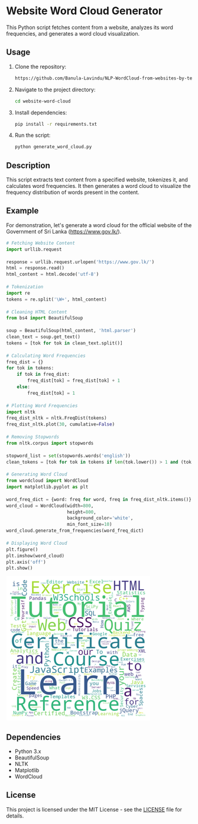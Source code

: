 
# Website Word Cloud Generator

This Python script fetches content from a website, analyzes its word frequencies, and generates a word cloud visualization.

## Usage

1. Clone the repository:
   ```bash
   https://github.com/Banula-Lavindu/NLP-WordCloud-from-websites-by-text-mining-.git
   ```
2. Navigate to the project directory:
   ```bash
   cd website-word-cloud
   ```
3. Install dependencies:
   ```bash
   pip install -r requirements.txt
   ```
4. Run the script:
   ```bash
   python generate_word_cloud.py
   ```

## Description

This script extracts text content from a specified website, tokenizes it, and calculates word frequencies. It then generates a word cloud to visualize the frequency distribution of words present in the content.

## Example

For demonstration, let's generate a word cloud for the official website of the Government of Sri Lanka (https://www.gov.lk/).

```python
# Fetching Website Content
import urllib.request

response = urllib.request.urlopen('https://www.gov.lk/')
html = response.read()
html_content = html.decode('utf-8')

# Tokenization
import re
tokens = re.split('\W+', html_content)

# Cleaning HTML Content
from bs4 import BeautifulSoup

soup = BeautifulSoup(html_content, 'html.parser')
clean_text = soup.get_text()
tokens = [tok for tok in clean_text.split()]

# Calculating Word Frequencies
freq_dist = {}
for tok in tokens:
    if tok in freq_dist:
        freq_dist[tok] = freq_dist[tok] + 1
    else:
        freq_dist[tok] = 1

# Plotting Word Frequencies
import nltk
freq_dist_nltk = nltk.FreqDist(tokens)
freq_dist_nltk.plot(30, cumulative=False)

# Removing Stopwords
from nltk.corpus import stopwords

stopword_list = set(stopwords.words('english'))
clean_tokens = [tok for tok in tokens if len(tok.lower()) > 1 and (tok.lower() not in stopword_list)]

# Generating Word Cloud
from wordcloud import WordCloud
import matplotlib.pyplot as plt

word_freq_dict = {word: freq for word, freq in freq_dist_nltk.items()}
word_cloud = WordCloud(width=800,
                       height=800,
                       background_color='white',
                       min_font_size=10)
word_cloud.generate_from_frequencies(word_freq_dict)

# Displaying Word Cloud
plt.figure()
plt.imshow(word_cloud)
plt.axis('off')
plt.show()
```

![Word Cloud Example](wordcloud.png)


## Dependencies

- Python 3.x
- BeautifulSoup
- NLTK
- Matplotlib
- WordCloud

## License

This project is licensed under the MIT License - see the [LICENSE](LICENSE) file for details.

